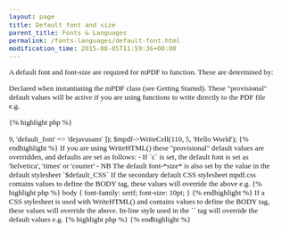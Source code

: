 ```yaml
---
layout: page
title: Default font and size
parent_title: Fonts & Languages
permalink: /fonts-languages/default-font.html
modification_time: 2015-08-05T11:59:36+00:00
---
```


A default font and font-size are required for mPDF to function. These are determined by:

Declared when instantiating the mPDF class (see Getting Started). These "provisional" default values will be active
if you are using functions to write directly to the PDF file e.g.

{% highlight php %}
<?php

$mpdf = new \Mpdf\Mpdf([
	'default_font_size' => 9,
	'default_font' => 'dejavusans'
]);

$mpdf->WriteCell(110, 5, 'Hello World');
{% endhighlight %}

If you are using WriteHTML() these "provisional" default values are overridden, and defaults are set as follows:

- If `c`  is set, the default font is set as 'helvetica', 'times' or 'courier'
- NB The default font-*size* is also set by the value in the default stylesheet `$default_CSS`

If the secondary default CSS stylesheet <span class="filename">mpdf.css</span> contains values to define the 
BODY tag, these values will override the above e.g.

{% highlight php %}
body { font-family: serif; font-size: 10pt; }
{% endhighlight %}

If a CSS stylesheet is used with WriteHTML() and contains values to define the BODY tag, these values will override the above.

In-line style used in the `<body>` tag will override the default values e.g.

{% highlight php %}
<body style="font-family: serif; font-size: 10pt;">
{% endhighlight %}


